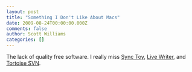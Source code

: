 ```yaml
---
layout: post
title: "Something I Don't Like About Macs"
date: 2009-08-24T00:00:00.000Z
comments: false
author: Scott Williams
categories: []
---
```

The lack of quality free software. I really miss <a href="http://www.microsoft.com/downloads/details.aspx?FamilyId=C26EFA36-98E0-4EE9-A7C5-98D0592D8C52&amp;displaylang=en">Sync Toy</a>, <a href="http://download.live.com/writer">Live Writer</a>, and <a href="http://tortoisesvn.tigris.org/">Tortoise SVN</a>.